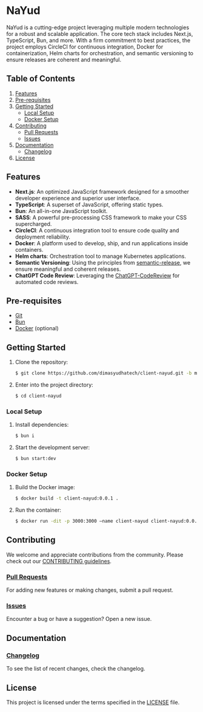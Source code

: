# NaYud

NaYud is a cutting-edge project leveraging multiple modern technologies for a robust and scalable application. The core tech stack includes Next.js, TypeScript, Bun, and more. With a firm commitment to best practices, the project employs CircleCI for continuous integration, Docker for containerization, Helm charts for orchestration, and semantic versioning to ensure releases are coherent and meaningful.

## Table of Contents

1. [Features](#features)
2. [Pre-requisites](#pre-requisites)
3. [Getting Started](#getting-started)
   - [Local Setup](#local-setup)
   - [Docker Setup](#docker-setup)
4. [Contributing](#contributing)
   - [Pull Requests](#pull-requests)
   - [Issues](#issues)
5. [Documentation](#documentation)
   - [Changelog](#changelog)
6. [License](#license)

## Features

- **Next.js**: An optimized JavaScript framework designed for a smoother developer experience and superior user interface.
- **TypeScript**: A superset of JavaScript, offering static types.
- **Bun**: An all-in-one JavaScript toolkit.
- **SASS**: A powerful pre-processing CSS framework to make your CSS supercharged.
- **CircleCI**: A continuous integration tool to ensure code quality and deployment reliability.
- **Docker**: A platform used to develop, ship, and run applications inside containers.
- **Helm charts**: Orchestration tool to manage Kubernetes applications.
- **Semantic Versioning**: Using the principles from [semantic-release](https://github.com/semantic-release/semantic-release), we ensure meaningful and coherent releases.
- **ChatGPT Code Review**: Leveraging the [ChatGPT-CodeReview](https://github.com/anc95/ChatGPT-CodeReview) for automated code reviews.

## Pre-requisites

- [Git](https://git-scm.com)
- [Bun](https://bun.sh)
- [Docker](https://www.docker.com) (optional)

## Getting Started

1. Clone the repository:
   ```sh
   $ git clone https://github.com/dimasyudhatech/client-nayud.git -b master client-nayud
   ```

2. Enter into the project directory:
   ```sh
   $ cd client-nayud
   ```

### Local Setup

1. Install dependencies:
   ```sh
   $ bun i
   ```

2. Start the development server:
   ```sh
   $ bun start:dev
   ```

### Docker Setup

1. Build the Docker image:
   ```sh
   $ docker build -t client-nayud:0.0.1 .
   ```
2. Run the container:
   ```sh
   $ docker run -dit -p 3000:3000 —name client-nayud client-nayud:0.0.1
   ```

## Contributing

We welcome and appreciate contributions from the community. Please check out our [CONTRIBUTING guidelines](https://github.com/dimasyudhatech/client-nayud/CONTRIBUTING.md).

### [Pull Requests](https://github.com/dimasyudhatech/client-nayud/pulls)

For adding new features or making changes, submit a pull request.

### [Issues](https://github.com/dimasyudhatech/client-nayud/issues)

Encounter a bug or have a suggestion? Open a new issue.

## Documentation

### [Changelog](https://github.com/dimasyudhatech/client-nayud/CHANGELOG.md)

To see the list of recent changes, check the changelog.

## License

This project is licensed under the terms specified in the [LICENSE](https://github.com/dimasyudhatech/client-nayud/LICENSE) file.